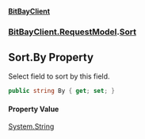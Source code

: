 #### [BitBayClient](./index.md 'index')
### [BitBayClient.RequestModel](./BitBayClient-RequestModel.md 'BitBayClient.RequestModel').[Sort](./BitBayClient-RequestModel-Sort.md 'BitBayClient.RequestModel.Sort')
## Sort.By Property
Select field to sort by this field.  
```csharp
public string By { get; set; }
```
#### Property Value
[System.String](https://docs.microsoft.com/en-us/dotnet/api/System.String 'System.String')  
